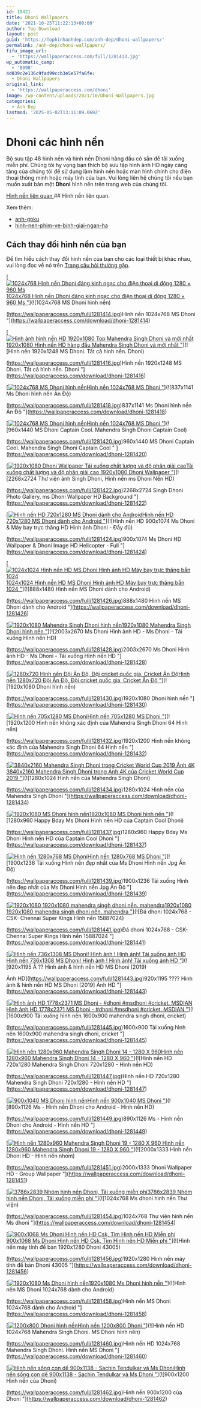 ```yaml
---
id: 19421
title: Dhoni Wallpapers
date: '2021-10-25T11:22:13+00:00'
author: Top Download
layout: post
guid: 'https://Tophinhanhdep.com/anh-dep/dhoni-wallpapers/'
permalink: /anh-dep/dhoni-wallpapers/
fifu_image_url:
  - 'https://wallpaperaccess.com/full/1281413.jpg'
wp_automatic_camp:
  - '8098'
4d039c2e136c9fad99ccb3e5e57fa6fe:
  - Dhoni Wallpapers
original_link:
  - 'https://wallpaperaccess.com/dhoni'
image: /wp-content/uploads/2021/10/Dhoni-Wallpapers.jpg
categories:
  - Ảnh Đẹp
lastmod: '2025-05-02T13:11:09.069Z'
---
```

# Dhoni các hình nền

Bộ sưu tập 48 hình nền và hình nền Dhoni hàng đầu có sẵn để tải xuống miễn phí. Chúng tôi hy vọng bạn thích bộ sưu tập hình ảnh HD ngày càng tăng của chúng tôi để sử dụng làm hình nền hoặc màn hình chính cho điện thoại thông minh hoặc máy tính của bạn. Vui lòng liên hệ chúng tôi nếu bạn muốn xuất bản một **Dhoni** hình nền trên trang web của chúng tôi.

[Hình nền liên quan ](#related) ## Hình nền liên quan.

   
 Xem thêm:

   
- [anh-goku](https://tophinhanhdep.com/anh-anime/anh-goku/)
- [hinh-nen-phim-ve-binh-giai-ngan-ha](https://tophinhanhdep.com/hinh-nen-dep/hinh-nen-phim-ve-binh-giai-ngan-ha/)

## Cách thay đổi hình nền của bạn

Để tìm hiểu cách thay đổi hình nền của bạn cho các loại thiết bị khác nhau, vui lòng đọc về nó trên [Trang câu hỏi thường gặp](https://tophinhanhdep.com/faq/).

  
[[![1024x768 Hình nền Dhoni đáng kinh ngạc cho điện thoại di động 1280 × 960 Ms](https://wallpaperaccess.com/full/1281413.jpg)1024x768 Hình nền Dhoni đáng kinh ngạc cho điện thoại di động 1280 × 960 Ms "](https://wallpaperaccess.com/download/dhoni-1281413)](![1024x768 MS Dhoni hình nền)

(https://wallpaperaccess.com/full/1281414.jpg)Hình nền 1024x768 MS Dhoni "](https://wallpaperaccess.com/download/dhoni-1281414)

[[![Hình ảnh hình nền HD 1920x1080 Top Mahendra Singh Dhoni và mới nhất](https://wallpaperaccess.com/full/174662.jpg)1920x1080 Hình nền HD hàng đầu Mahendra Singh Dhoni và mới nhất "](https://wallpaperaccess.com/download/dhoni-174662)](![Hình nền 1920x1248 MS Dhoni.  Tất cả hình nền.  Dhoni)

(https://wallpaperaccess.com/full/1281416.jpg)Hình nền 1920x1248 MS Dhoni. Tất cả hình nền. Dhoni "](https://wallpaperaccess.com/download/dhoni-1281416)

[[![1024x768 MS Dhoni hình nền](https://wallpaperaccess.com/full/1281417.jpg)Hình nền 1024x768 MS Dhoni "](https://wallpaperaccess.com/download/dhoni-1281417)](![837x1141 Ms Dhoni hình nền Ấn Độ)

(https://wallpaperaccess.com/full/1281418.jpg)837x1141 Ms Dhoni hình nền Ấn Độ "](https://wallpaperaccess.com/download/dhoni-1281418)

[[![1024x768 MS Dhoni hình nền](https://wallpaperaccess.com/full/1281419.jpg)Hình nền 1024x768 MS Dhoni "](https://wallpaperaccess.com/download/dhoni-1281419)](![960x1440 MS Dhoni Captain Cool.  Mahendra Singh Dhoni Captain Cool)

(https://wallpaperaccess.com/full/1281420.jpg)960x1440 MS Dhoni Captain Cool. Mahendra Singh Dhoni Captain Cool " ](https://wallpaperaccess.com/download/dhoni-1281420)

[[![1920x1080 Dhoni Wallpaper Tải xuống chất lượng và độ phân giải cao](https://wallpaperaccess.com/full/1281421.jpg)Tải xuống chất lượng và độ phân giải cao 1920x1080 Dhoni Wallpaper "](https://wallpaperaccess.com/download/dhoni-1281421)](![2268x2724 Thư viện ảnh Singh Dhoni, Hình nền ms Dhoni Nền HD)

(https://wallpaperaccess.com/full/1281422.jpg)2268x2724 Singh Dhoni Photo Gallery, ms Dhoni Wallpaper HD Background "](https://wallpaperaccess.com/download/dhoni-1281422)

[[![Hình nền HD 720x1280 MS Dhoni dành cho Android](https://wallpaperaccess.com/full/1281423.jpg)Hình nền HD 720x1280 MS Dhoni dành cho Android "](https://wallpaperaccess.com/download/dhoni-1281423)](![Hình nền HD 900x1074 Ms Dhoni & Máy bay trực thăng HD Hình ảnh Dhoni - Đầy đủ)

(https://wallpaperaccess.com/full/1281424.jpg)900x1074 Ms Dhoni HD Wallpaper &amp; Dhoni Image HD Helicopter - Full "](https://wallpaperaccess.com/download/dhoni-1281424)

[[![1024x1024 Hình nền HD MS Dhoni Hình ảnh HD Máy bay trực thăng bắn 1024](https://wallpaperaccess.com/full/1281425.jpg)1024x1024 Hình nền HD MS Dhoni Hình ảnh HD Máy bay trực thăng bắn 1024 "](https://wallpaperaccess.com/download/dhoni-1281425)](![888x1480 Hình nền MS Dhoni dành cho Android)

(https://wallpaperaccess.com/full/1281426.jpg)888x1480 Hình nền MS Dhoni dành cho Android "](https://wallpaperaccess.com/download/dhoni-1281426)

[[![1920x1080 Mahendra Singh Dhoni hình nền](https://wallpaperaccess.com/full/1281427.jpg)1920x1080 Mahendra Singh Dhoni hình nền "](https://wallpaperaccess.com/download/dhoni-1281427)](![2003x2670 Ms Dhoni Hình ảnh HD - Ms Dhoni - Tải xuống Hình nền HD)

(https://wallpaperaccess.com/full/1281428.jpg)2003x2670 Ms Dhoni Hình ảnh HD - Ms Dhoni - Tải xuống Hình nền HD "](https://wallpaperaccess.com/download/dhoni-1281428)

[[![1280x720 Hình nền Đội Ấn Độ, Đội cricket quốc gia, Cricket Ấn Độ](https://wallpaperaccess.com/full/1281429.jpg)Hình nền 1280x720 Đội Ấn Độ, Đội cricket quốc gia, Cricket Ấn Độ "](https://wallpaperaccess.com/download/dhoni-1281429)](![1920x1080 Dhoni hình nền)

(https://wallpaperaccess.com/full/1281430.jpg)1920x1080 Dhoni hình nền "](https://wallpaperaccess.com/download/dhoni-1281430)

[[![Hình nền 705x1280 MS Dhoni](https://wallpaperaccess.com/full/1281431.jpg)Hình nền 705x1280 MS Dhoni "](https://wallpaperaccess.com/download/dhoni-1281431)](![1920x1200 Hình nền không xác định của Mahendra Singh Dhoni 64 Hình nền)

(https://wallpaperaccess.com/full/1281432.jpg)1920x1200 Hình nền không xác định của Mahendra Singh Dhoni 64 Hình nền "](https://wallpaperaccess.com/download/dhoni-1281432)

[[![3840x2160 Mahendra Singh Dhoni trong Cricket World Cup 2019 Ảnh 4K](https://wallpaperaccess.com/full/1281433.jpg)3840x2160 Mahendra Singh Dhoni trong Ảnh 4K của Cricket World Cup 2019 "](https://wallpaperaccess.com/download/dhoni-1281433)](![1280x1024 Hình nền của Mahendra Singh Dhoni)

(https://wallpaperaccess.com/full/1281434.jpg)1280x1024 Hình nền của Mahendra Singh Dhoni "](https://wallpaperaccess.com/download/dhoni-1281434)

[[![1920x1080 MS Dhoni hình nền](https://wallpaperaccess.com/full/1281435.jpg)1920x1080 MS Dhoni hình nền "](https://wallpaperaccess.com/download/dhoni-1281435)](![1280x960 Happy Bday Ms Dhoni Hình nền HD của Captain Cool Dhoni)

(https://wallpaperaccess.com/full/1281437.jpg)1280x960 Happy Bday Ms Dhoni Hình nền HD của Captain Cool Dhoni "](https://wallpaperaccess.com/download/dhoni-1281437)

[[![Hình nền 1280x768 MS Dhoni](https://wallpaperaccess.com/full/1281438.jpg)Hình nền 1280x768 MS Dhoni "](https://wallpaperaccess.com/download/dhoni-1281438)](![1900x1236 Tải xuống Hình nền đẹp nhất của Ms Dhoni Hình nền Jpg Ấn Độ)

(https://wallpaperaccess.com/full/1281439.jpg)1900x1236 Tải xuống Hình nền đẹp nhất của Ms Dhoni Hình nền Jpg Ấn Độ "](https://wallpaperaccess.com/download/dhoni-1281439)

[[![1920x1080 1920x1080 mahendra singh dhoni nền.  mahendra](https://wallpaperaccess.com/full/1281440.jpg)1920x1080 1920x1080 mahendra singh dhoni nền. mahendra "](https://wallpaperaccess.com/download/dhoni-1281440)](![Đá dhoni 1024x768 - CSK- Chennai Super Kings Hình nền 15887024)

(https://wallpaperaccess.com/full/1281441.jpg)Đá dhoni 1024x768 - CSK- Chennai Super Kings Hình nền 15887024 "](https://wallpaperaccess.com/download/dhoni-1281441)

[[![Hình nền 736x1308 MS Dhoni!  Hình ảnh !  Hình ảnh!  Tải xuống ảnh HD](https://wallpaperaccess.com/full/1281442.jpg)Hình nền 736x1308 MS Dhoni! Hình ảnh ! Hình ảnh! Tải xuống ảnh HD "](https://wallpaperaccess.com/download/dhoni-1281442)](![920x1195 Â ??  Hình ảnh & hình nền HD MS Dhoni [2019)

 Ảnh HD](https://wallpaperaccess.com/full/1281443.jpg)920x1195 ???? Hình ảnh &amp; hình nền HD MS Dhoni \[2019\] Ảnh HD "](https://wallpaperaccess.com/download/dhoni-1281443)

[[![Hình ảnh HD 1778x2371 MS Dhoni - #dhoni #msdhoni #cricket.  MSDIAN](https://wallpaperaccess.com/full/1281444.jpg)Hình ảnh HD 1778x2371 MS Dhoni - #dhoni #msdhoni #cricket. MSDIAN "](https://wallpaperaccess.com/download/dhoni-1281444)](![1600x900 Tải xuống hình nền 1600x900 mahendra singh dhoni, cricket)

(https://wallpaperaccess.com/full/1281445.jpg)1600x900 Tải xuống hình nền 1600x900 mahendra singh dhoni, cricket "](https://wallpaperaccess.com/download/dhoni-1281445)

[[![Hình nền 1280x960 Mahendra Singh Dhoni 14 - 1280 X 960](https://wallpaperaccess.com/full/1281446.jpg)Hình nền 1280x960 Mahendra Singh Dhoni 14 - 1280 X 960 "](https://wallpaperaccess.com/download/dhoni-1281446)](![Hình nền HD 720x1280 Mahendra Singh Dhoni 720x1280 - Hình nền HD)

(https://wallpaperaccess.com/full/1281447.jpg)Hình nền HD 720x1280 Mahendra Singh Dhoni 720x1280 - Hình nền HD "](https://wallpaperaccess.com/download/dhoni-1281447)

[[![900x1040 MS Dhoni hình nền](https://wallpaperaccess.com/full/1281448.jpg)Hình nền 900x1040 MS Dhoni "](https://wallpaperaccess.com/download/dhoni-1281448)](![890x1126 Ms - Hình nền Dhoni cho Android - Hình nền HD)

(https://wallpaperaccess.com/full/1281449.jpg)890x1126 Ms - Hình nền Dhoni cho Android - Hình nền HD "](https://wallpaperaccess.com/download/dhoni-1281449)

[[![Hình nền 1280x960 Mahendra Singh Dhoni 19 - 1280 X 960](https://wallpaperaccess.com/full/1281450.jpg) Hình nền 1280x960 Mahendra Singh Dhoni 19 - 1280 X 960 "](https://wallpaperaccess.com/download/dhoni-1281450)](![2000x1333 Hình nền Dhoni HD - Hình nền nhóm)

(https://wallpaperaccess.com/full/1281451.jpg)2000x1333 Dhoni Wallpaper HD - Group Wallpaper "](https://wallpaperaccess.com/download/dhoni-1281451)

[[![3786x2839 Nhóm hình nền Dhoni, Tải xuống miễn phí](https://wallpaperaccess.com/full/1281453.jpg)3786x2839 Nhóm hình nền Dhoni, Tải xuống miễn phí "](https://wallpaperaccess.com/download/dhoni-1281453)](![1024x768 Ms dhoni hình nền Thư viện)

(https://wallpaperaccess.com/full/1281454.jpg)1024x768 Thư viện hình nền Ms dhoni "](https://wallpaperaccess.com/download/dhoni-1281454)

[[![900x1068 Ms Dhoni Hình nền HD Csk, Tìm Hình nền HD Miễn phí](https://wallpaperaccess.com/full/1281455.jpg)900x1068 Ms Dhoni Hình nền HD Csk, Tìm Hình nền HD Miễn phí "](https://wallpaperaccess.com/download/dhoni-1281455)](![Hình nền máy tính để bàn 1920x1280 Dhoni 43005)

(https://wallpaperaccess.com/full/1281456.jpg)1920x1280 Hình nền máy tính để bàn Dhoni 43005 "](https://wallpaperaccess.com/download/dhoni-1281456)

[[![1920x1080 Ms Dhoni hình nền](https://wallpaperaccess.com/full/1281457.jpg)1920x1080 Ms Dhoni hình nền "](https://wallpaperaccess.com/download/dhoni-1281457)](![Hình nền MS Dhoni 1024x768 dành cho Android)

(https://wallpaperaccess.com/full/1281458.jpg)Hình nền MS Dhoni 1024x768 dành cho Android "](https://wallpaperaccess.com/download/dhoni-1281458)

[[![1200x800 Dhoni hình nền](https://wallpaperaccess.com/full/1281459.jpg)Hình nền 1200x800 Dhoni "](https://wallpaperaccess.com/download/dhoni-1281459)](![Hình nền HD 1024x768 Mahendra Singh Dhoni.  MS Dhoni hình nền)

(https://wallpaperaccess.com/full/1281460.jpg)Hình nền HD 1024x768 Mahendra Singh Dhoni. Hình nền MS Dhoni "](https://wallpaperaccess.com/download/dhoni-1281460)

[[![Hình nền sống con dế 900x1138 - Sachin Tendulkar và Ms Dhoni](https://wallpaperaccess.com/full/1281461.jpg)Hình nền sống con dế 900x1138 - Sachin Tendulkar và Ms Dhoni "](https://wallpaperaccess.com/download/dhoni-1281461)](![900x1200 Hình nền của Dhoni)

(https://wallpaperaccess.com/full/1281462.jpg)Hình nền 900x1200 của Dhoni "](https://wallpaperaccess.com/download/dhoni-1281462)
